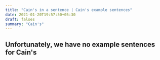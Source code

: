 ```yaml
---
title: "Cain's in a sentence | Cain's example sentences"
date: 2021-01-20T19:57:50+05:30
draft: falses
summary: "Cain's"
---
```

## Unfortunately, we have no example sentences for Cain's                 

